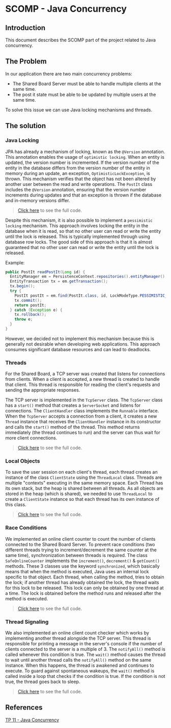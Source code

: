# SCOMP - Java Concurrency

## Introduction

This document describes the SCOMP part of the project related to Java concurrency.

## The Problem

In our application there are two main concurrency problems:

- The Shared Board Server must be able to handle multiple clients at the same time.
- The post it state must be able to be updated by multiple users at the same time.

To solve this issue we can use Java locking mechanisms and threads.

## The solution

### Java Locking

JPA has already a mechanism of locking, known as the `@Version` annotation. This annotation enables the usage of `optimistic locking`. When an entity is updated, the version number is incremented. If the version number of the entity in the database differs from the version number of the entity in memory during an update, an exception, `OptimisticLockException`, is thrown. This mechanism verifies that the object has not been altered by another user between the read and write operations. The `PostIt` class includes the `@Version` annotation, ensuring that the version number increments during updates and that an exception is thrown if the database and in-memory versions differ.

> [Click here](/ecourse.core/src/main/java/eapli/ecourse/postitmanagement/domain/PostIt.java) to see the full code.

Despite this mechanism, it is also possible to implement a `pessimistic locking` mechanism. This approach involves locking the entity in the database when it is read, so that no other user can read or write the entity until the lock is released. This is typically implemented through using database row locks. The good side of this approach is that it is almost guaranteed that no other user can read or write the entity until the lock is released.

Example:

```java
public PostIt readPostIt(Long id) {
  EntityManager em = PersistenceContext.repositories().entityManager();
  EntityTransaction tx = em.getTransaction();
  tx.begin();
  try {
    PostIt postIt = em.find(PostIt.class, id, LockModeType.PESSIMISTIC_WRITE);
    tx.commit();
    return postIt;
  } catch (Exception e) {
    tx.rollback();
    throw e;
  }
}
```

However, we decided not to implement this mechanism because this is generally not desirable when developing web applications. This approach consumes significant database resources and can lead to deadlocks.

### Threads

For the Shared Board, a TCP server was created that listens for connections from clients. When a client is accepted, a new thread is created to handle that client. This thread is responsible for reading the client's requests and sending the appropriate responses.

The TCP server is implemented in the `TcpServer` class. The `TcpServer` class has a `start()` method that creates a `ServerSocket` and listens for connections. The `ClientHandler` class implements the `Runnable` interface. When the `TcpServer` accepts a connection from a client, it creates a new `Thread` instance that receives the `ClientHandler` instance in its constructor and calls the `start()` method of the thread. This method returns immediately (the thread continues to run) and the server can thus wait for more client connections.

> [Click here](/ecourse.common.board/src/main/java/eapli/ecourse/common/board/TcpServer.java) to see the full code.

### Local Objects

To save the user session on each client's thread, each thread creates an instance of the class `ClientState` using the `ThreadLocal` class. Threads are multiple "contexts" executing in the same memory space. Each Thread has its own stack, but the heap is shared between all threads. As all objects are stored in the heap (which is shared), we needed to use `ThreadLocal` to create a `ClientState` instance so that each thread has its own instance of this class.

> [Click here](/ecourse.daemon.board/src/main/java/eapli/ecourse/daemon/board/clientstate/ClientState.java) to see the full code.

### Race Conditions

We implemented an online client counter to count the number of clients connected to the Shared Board Server. To prevent race conditions (two different threads trying to increment/decrement the same counter at the same time), synchronization between threads is required. The class `SafeOnlineCounter` implements the `increment()`, `decrement()` & `getCount()` methods. These 3 classes use the keyword `synchronized`, which basically means that when the method is executed, Java uses an internal lock specific to that object. Each thread, when calling the method, tries to obtain the lock; if another thread has already obtained the lock, the thread waits for this lock to be released. This lock can only be obtained by one thread at a time. The lock is obtained before the method runs and released after the method is executed.

> [Click here](/ecourse.common.board/src/main/java/eapli/ecourse/common/board/SafeOnlineCounter.java) to see the full code.

### Thread Signaling

We also implemented an online client count checker which works by implementing another thread alongside the TCP server. This thread is responsible for printing a message in the server's console if the number of clients connected to the server is a multiple of 3. The `notifyAll()` method is called whenever this condition is true. The `wait()` method causes the thread to wait until another thread calls the `notifyAll()` method on the same instance. When this happens, the thread is awakened and continues to execute. To guard against spontaneous wakeups, the `wait()` method is called inside a loop that checks if the condition is true. If the condition is not true, the thread goes back to sleep.

> [Click here](/ecourse.common.board/src/main/java/eapli/ecourse/common/board/OnlineSafeShared.java) to see the full code.

## References

[TP 11 - Java Concurrency](https://moodle.isep.ipp.pt/pluginfile.php/280091/mod_resource/content/3/Java%20Concurrency.pdf)
